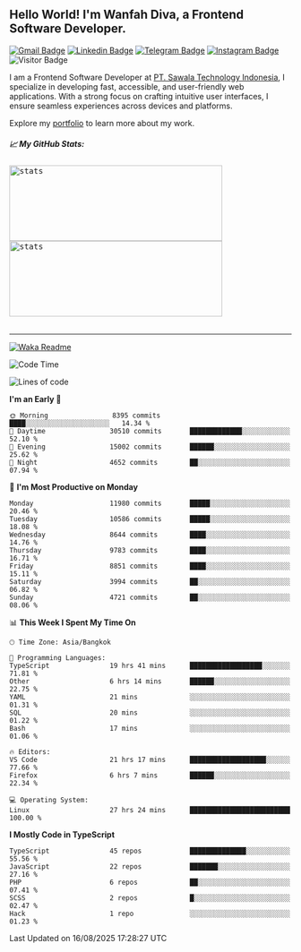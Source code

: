 ## Hello World! I'm Wanfah Diva, a Frontend Software Developer.

[![Gmail Badge](https://img.shields.io/badge/-Gmail-white?style=plastic&logo=Gmail&link=mailto:aditputrafirmansyah@gmail.com)](mailto:wanfahdivaa@gmail.com)
[![Linkedin Badge](https://img.shields.io/badge/-LinkedIn-blue?style=plastic&logo=Linkedin&link=https://www.linkedin.com/in/aditputrafirmansyah/)](https://www.linkedin.com/in/wanfahdiva/)
[![Telegram Badge](https://img.shields.io/badge/-Telegram-blue?style=plastic&logo=telegram&link=https://t.me/Adithya_13)](https://t.me/wanfahdiva)
[![Instagram Badge](https://img.shields.io/badge/-Instagram-white?style=plastic&logo=instagram&link=https://www.instagram.com/adithya_firmansyahputra/)](https://www.instagram.com/wnfhdva/)
![Visitor Badge](https://visitor-badge.laobi.icu/badge?page_id=wanfahdiva.wanfahdiva)

<p>
I am a Frontend Software Developer at <a href="https://sawala.tech" target="_blank">PT. Sawala Technology Indonesia</a>, I specialize in developing fast, accessible, and user-friendly web applications. With a strong focus on crafting intuitive user interfaces, I ensure seamless experiences across devices and platforms.

Explore my <a href="http://wanfahdiva-com.vercel.app/" target="_blank">portfolio</a> to learn more about my work.
</p>

<h5 align="left">
  
📈 **My GitHub Stats:**

</h5>

<div align="left">
<kbd>
  <img height="135em" width="380em" alt="stats" src="https://github-readme-stats-salesp07.vercel.app/api?username=wanfahdiva&count_private=true&show_icons=true&theme=react&rank_icon=github&border_radius=10&hide_title=true"></kbd>
</kbd>
<kbd>
    <img height="135em" width="380em" alt="stats" src="https://github-readme-activity-graph.vercel.app/graph?username=wanfahdiva&theme=react&hide_title=true"></kbd>
</div>

<br />

---

[![Waka Readme](https://github.com/wanfahdiva/wanfahdiva/actions/workflows/waka.yml/badge.svg)](https://github.com/wanfahdiva/wanfahdiva/actions/workflows/waka.yml)

<!--START_SECTION:waka-->
![Code Time](http://img.shields.io/badge/Code%20Time-2%2C317%20hrs%2015%20mins-blue)

![Lines of code](https://img.shields.io/badge/From%20Hello%20World%20I%27ve%20Written-21.4%20million%20lines%20of%20code-blue)

**I'm an Early 🐤** 

```text
🌞 Morning                8395 commits        ████░░░░░░░░░░░░░░░░░░░░░   14.34 % 
🌆 Daytime                30510 commits       █████████████░░░░░░░░░░░░   52.10 % 
🌃 Evening                15002 commits       ██████░░░░░░░░░░░░░░░░░░░   25.62 % 
🌙 Night                  4652 commits        ██░░░░░░░░░░░░░░░░░░░░░░░   07.94 % 
```
📅 **I'm Most Productive on Monday** 

```text
Monday                   11980 commits       █████░░░░░░░░░░░░░░░░░░░░   20.46 % 
Tuesday                  10586 commits       █████░░░░░░░░░░░░░░░░░░░░   18.08 % 
Wednesday                8644 commits        ████░░░░░░░░░░░░░░░░░░░░░   14.76 % 
Thursday                 9783 commits        ████░░░░░░░░░░░░░░░░░░░░░   16.71 % 
Friday                   8851 commits        ████░░░░░░░░░░░░░░░░░░░░░   15.11 % 
Saturday                 3994 commits        ██░░░░░░░░░░░░░░░░░░░░░░░   06.82 % 
Sunday                   4721 commits        ██░░░░░░░░░░░░░░░░░░░░░░░   08.06 % 
```


📊 **This Week I Spent My Time On** 

```text
🕑︎ Time Zone: Asia/Bangkok

💬 Programming Languages: 
TypeScript               19 hrs 41 mins      ██████████████████░░░░░░░   71.81 % 
Other                    6 hrs 14 mins       ██████░░░░░░░░░░░░░░░░░░░   22.75 % 
YAML                     21 mins             ░░░░░░░░░░░░░░░░░░░░░░░░░   01.31 % 
SQL                      20 mins             ░░░░░░░░░░░░░░░░░░░░░░░░░   01.22 % 
Bash                     17 mins             ░░░░░░░░░░░░░░░░░░░░░░░░░   01.06 % 

🔥 Editors: 
VS Code                  21 hrs 17 mins      ███████████████████░░░░░░   77.66 % 
Firefox                  6 hrs 7 mins        ██████░░░░░░░░░░░░░░░░░░░   22.34 % 

💻 Operating System: 
Linux                    27 hrs 24 mins      █████████████████████████   100.00 % 
```

**I Mostly Code in TypeScript** 

```text
TypeScript               45 repos            ██████████████░░░░░░░░░░░   55.56 % 
JavaScript               22 repos            ███████░░░░░░░░░░░░░░░░░░   27.16 % 
PHP                      6 repos             ██░░░░░░░░░░░░░░░░░░░░░░░   07.41 % 
SCSS                     2 repos             █░░░░░░░░░░░░░░░░░░░░░░░░   02.47 % 
Hack                     1 repo              ░░░░░░░░░░░░░░░░░░░░░░░░░   01.23 % 
```




 Last Updated on 16/08/2025 17:28:27 UTC
<!--END_SECTION:waka-->
